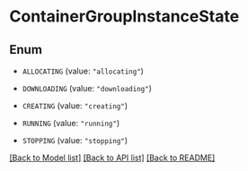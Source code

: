 # ContainerGroupInstanceState

## Enum


* `ALLOCATING` (value: `"allocating"`)

* `DOWNLOADING` (value: `"downloading"`)

* `CREATING` (value: `"creating"`)

* `RUNNING` (value: `"running"`)

* `STOPPING` (value: `"stopping"`)


[[Back to Model list]](../README.md#documentation-for-models) [[Back to API list]](../README.md#documentation-for-api-endpoints) [[Back to README]](../README.md)


